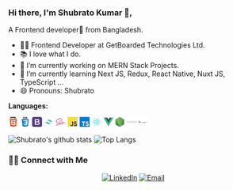 ### Hi there, I'm Shubrato Kumar 👦,
A Frontend developer🎯 from Bangladesh.
- 👨‍💻 Frontend Developer at GetBoarded Technologies Ltd. 
- 📚 I love what I do.
- 🔭 I’m currently working on MERN Stack Projects.
- 🌱 I’m currently learning Next JS, Redux, React Native, Nuxt JS, TypeScript ...
- 😄 Pronouns: Shubrato


**Languages:**  

<code><img height="20" src="https://raw.githubusercontent.com/github/explore/80688e429a7d4ef2fca1e82350fe8e3517d3494d/topics/html/html.png"></code>
<code><img height="20" src="https://raw.githubusercontent.com/github/explore/80688e429a7d4ef2fca1e82350fe8e3517d3494d/topics/css/css.png"></code>
<code><img height="20" src="https://raw.githubusercontent.com/github/explore/80688e429a7d4ef2fca1e82350fe8e3517d3494d/topics/bootstrap/bootstrap.png"></code>
<code><img height="20" src="https://raw.githubusercontent.com/github/explore/80688e429a7d4ef2fca1e82350fe8e3517d3494d/topics/tailwind/tailwind.png"></code>
<code><img height="20" src="https://raw.githubusercontent.com/github/explore/80688e429a7d4ef2fca1e82350fe8e3517d3494d/topics/sass/sass.png"></code>
<code><img height="20" src="https://raw.githubusercontent.com/github/explore/80688e429a7d4ef2fca1e82350fe8e3517d3494d/topics/javascript/javascript.png"></code>
<code><img height="20" src="https://raw.githubusercontent.com/github/explore/80688e429a7d4ef2fca1e82350fe8e3517d3494d/topics/typescript/typescript.png"></code>
<code><img height="20" src="https://raw.githubusercontent.com/github/explore/80688e429a7d4ef2fca1e82350fe8e3517d3494d/topics/react/react.png"></code>
<code><img height="20" src="https://raw.githubusercontent.com/github/explore/80688e429a7d4ef2fca1e82350fe8e3517d3494d/topics/vue/vue.png"></code>
<code><img height="20" src="https://raw.githubusercontent.com/github/explore/80688e429a7d4ef2fca1e82350fe8e3517d3494d/topics/nodejs/nodejs.png"></code>
<code><img height="20" src="https://raw.githubusercontent.com/github/explore/80688e429a7d4ef2fca1e82350fe8e3517d3494d/topics/express/express.png"></code>
<code><img height="20" src="https://raw.githubusercontent.com/github/explore/80688e429a7d4ef2fca1e82350fe8e3517d3494d/topics/mongodb/mongodb.png"></code>

![Shubrato's github stats](https://github-readme-stats.vercel.app/api?username=Shubratokumar&theme=tokyonight&show_icons=true&hide=["issues"])
![Top Langs](https://github-readme-stats.vercel.app/api/top-langs/?username=Shubratokumar&theme=tokyonight&layout=compact)


<h3> 🤝🏻 Connect with Me </h3>

<p align="center">
 <!-- <a href="https://shubrato-portfolio.web.app/"><img alt="Portfolio-Website" src="https://img.shields.io/badge/Portfolio-Website-https://shubrato-portfolio.web.app/-blue?style=flat-square&logo=google-chrome"></a> -->
<a href="https://www.linkedin.com/in/shubrato-kumar-a381511a4/"><img alt="LinkedIn" src="https://img.shields.io/badge/LinkedIn-Shubrato%20Kumar-blue?style=flat-square&logo=linkedin"></a>
<a href="mailto:shubratokumargharami920@gmail.com"><img alt="Email" src="https://img.shields.io/badge/Email-shubratokumargharami920@gmail.com-blue?style=flat-square&logo=gmail"></a>
</p>

 <!--⭐️ From [Shubrato Kumar](https://github.com/Shubratokumar)-->
 
<!--
**Shubratokumar/Shubratokumar** is a ✨ _special_ ✨ repository because its `README.md` (this file) appears on your GitHub profile.

Here are some ideas to get you started:

- 🔭 I’m currently working on ...
- 🌱 I’m currently learning ...
- 👯 I’m looking to collaborate on ...
- 🤔 I’m looking for help with ...
- 💬 Ask me about ...
- 📫 How to reach me: ...
- 😄 Pronouns: ...
- ⚡ Fun fact: ...
-->
